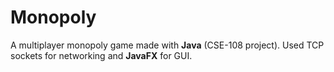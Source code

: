 # Monopoly

A multiplayer monopoly game made with **Java** (CSE-108 project).
Used TCP sockets for networking and **JavaFX** for GUI.
